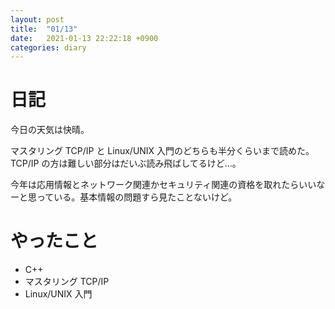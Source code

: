 ```yaml
---
layout: post
title:  "01/13"
date:   2021-01-13 22:22:18 +0900
categories: diary
---
```

# 日記

今日の天気は快晴。

マスタリング TCP/IP と Linux/UNIX 入門のどちらも半分くらいまで読めた。TCP/IP の方は難しい部分はだいぶ読み飛ばしてるけど...。

今年は応用情報とネットワーク関連かセキュリティ関連の資格を取れたらいいなーと思っている。基本情報の問題すら見たことないけど。

# やったこと

- C++
- マスタリング TCP/IP
- Linux/UNIX 入門